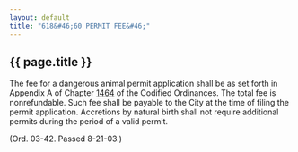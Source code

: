 ```yaml
---
layout: default 
title: "618&#46;60 PERMIT FEE&#46;"
---
```


{{ page.title }}
----------------

The fee for a dangerous animal permit application shall be as set forth
in Appendix A of Chapter [1464](58d37b9c.html) of the Codified
Ordinances. The total fee is nonrefundable. Such fee shall be payable to
the City at the time of filing the permit application. Accretions by
natural birth shall not require additional permits during the period of
a valid permit.

(Ord. 03-42. Passed 8-21-03.)
